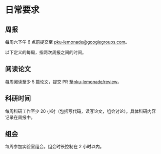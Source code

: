 # 日常要求

## 周报

每周六下午 6 点前提交至 [pku-lemonade@googlegroups.com](mailto:pku-lemonade@googlegroups.com)。

以下定义的每周，指两次周报之间的时间。

## 阅读论文

每周阅读至少 5 篇论文，提交 PR 至[pku-lemonade/review](https://github.com/pku-lemonade/new-lemon-review)。

## 科研时间

每周科研工作至少 20 小时（包括写代码，读写论文，组会讨论）。具体科研内容记录在周报中。

## 组会

每周参加实验室组会。组会时长控制在 2 小时以内。
